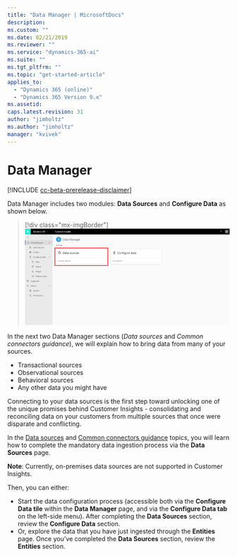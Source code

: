 ```yaml
---
title: "Data Manager | MicrosoftDocs"
description: 
ms.custom: ""
ms.date: 02/21/2019
ms.reviewer: ""
ms.service: "dynamics-365-ai"
ms.suite: ""
ms.tgt_pltfrm: ""
ms.topic: "get-started-article"
applies_to: 
  - "Dynamics 365 (online)"
  - "Dynamics 365 Version 9.x"
ms.assetid: 
caps.latest.revision: 31
author: "jimholtz"
ms.author: "jimholtz"
manager: "kvivek"
---
```

# Data Manager

[!INCLUDE [cc-beta-prerelease-disclaimer](../includes/cc-beta-prerelease-disclaimer.md)]

Data Manager includes two modules: **Data Sources** and **Configure Data** as shown below.

   > [!div class="mx-imgBorder"] 
   > ![](media/data-manager-get-data-tile.png "Get data tile")

In the next two Data Manager sections (*Data sources* and *Common connectors guidance*), we will explain how to bring data from many of your sources.

- Transactional sources
- Observational sources
- Behavioral sources
- Any other data you might have 

Connecting to your data sources is the first step toward unlocking one of the unique promises behind Customer Insights - consolidating and reconciling data on your customers from multiple sources that once were disparate and conflicting. 

In the [Data sources](pm-data-sources.md) and [Common connectors guidance](pm-common-connectors.md) topics, you will learn how to complete the mandatory data ingestion process via the **Data Sources** page.

**Note**: Currently, on-premises data sources are not supported in Customer Insights. 

Then, you can either:
- Start the data configuration process (accessible both via the **Configure Data tile** within the **Data Manager** page, and via the **Configure Data tab** on the left-side menu). After completing the **Data Sources** section, review the **Configure Data** section.
- Or, explore the data that you have just ingested through the **Entities** page. Once you've completed the **Data Sources** section, review the **Entities** section. 


